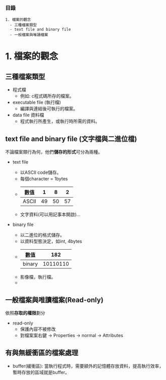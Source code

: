 ### 目錄
```
1. 檔案的觀念
  - 三種檔案類型
  - text file and binary file
  - 一般檔案與唯讀檔案
```

# 1. 檔案的觀念
## 三種檔案類型
- 程式檔
  - 例如: c程式碼所存的檔案。
- executable file (執行檔)
  - 編譯與連結後可執行的檔案。
- data file 資料檔
  - 程式執行所產生，或執行時所需的資料。

## text file and binary file (文字檔與二進位檔)
不論檔案類行為何，他們**儲存的形式**可分為兩種。
- text file
  - 以ASCII code儲存。
  - 每個character = 1bytes
  - |數值|1|8|2|
    |-----|--|--|--|
    |ASCII|49|50|57|
  - 文字資料(可以用記事本開啟)...

- binary file
  - 以二進位的格式儲存。
  - 以資料型態決定，如int, 4bytes
  - |數值|182|
    |----|--|
    |binary|10110110|
  - 影像檔，執行檔。
  - 
## 一般檔案與唯讀檔案(Read-only)
依照**存取的權限**劃分
- read-only
  - 保護內容不被修改
  - 對檔案案右鍵 -> Properties -> normal -> Attributes

## 有與無緩衝區的檔案處理
- buffer(緩衝區): 當執行程式時，需要額外的記憶體存放資料，提高執行效率，暫時存放的區域就是buffer。
